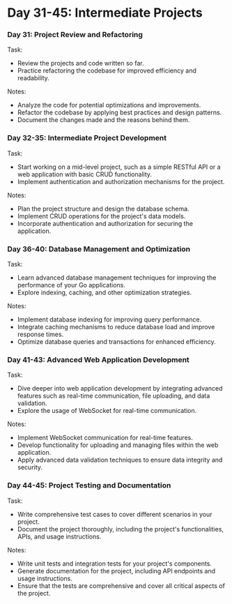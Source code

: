 # Day 31-45: Intermediate Projects

### Day 31: Project Review and Refactoring
Task:
- Review the projects and code written so far.
- Practice refactoring the codebase for improved efficiency and readability.

Notes:
- Analyze the code for potential optimizations and improvements.
- Refactor the codebase by applying best practices and design patterns.
- Document the changes made and the reasons behind them.

### Day 32-35: Intermediate Project Development
Task:
- Start working on a mid-level project, such as a simple RESTful API or a web application with basic CRUD functionality.
- Implement authentication and authorization mechanisms for the project.

Notes:
- Plan the project structure and design the database schema.
- Implement CRUD operations for the project's data models.
- Incorporate authentication and authorization for securing the application.

### Day 36-40: Database Management and Optimization
Task:
- Learn advanced database management techniques for improving the performance of your Go applications.
- Explore indexing, caching, and other optimization strategies.

Notes:
- Implement database indexing for improving query performance.
- Integrate caching mechanisms to reduce database load and improve response times.
- Optimize database queries and transactions for enhanced efficiency.

### Day 41-43: Advanced Web Application Development
Task:
- Dive deeper into web application development by integrating advanced features such as real-time communication, file uploading, and data validation.
- Explore the usage of WebSocket for real-time communication.

Notes:
- Implement WebSocket communication for real-time features.
- Develop functionality for uploading and managing files within the web application.
- Apply advanced data validation techniques to ensure data integrity and security.

### Day 44-45: Project Testing and Documentation
Task:
- Write comprehensive test cases to cover different scenarios in your project.
- Document the project thoroughly, including the project's functionalities, APIs, and usage instructions.

Notes:
- Write unit tests and integration tests for your project's components.
- Generate documentation for the project, including API endpoints and usage instructions.
- Ensure that the tests are comprehensive and cover all critical aspects of the project.
